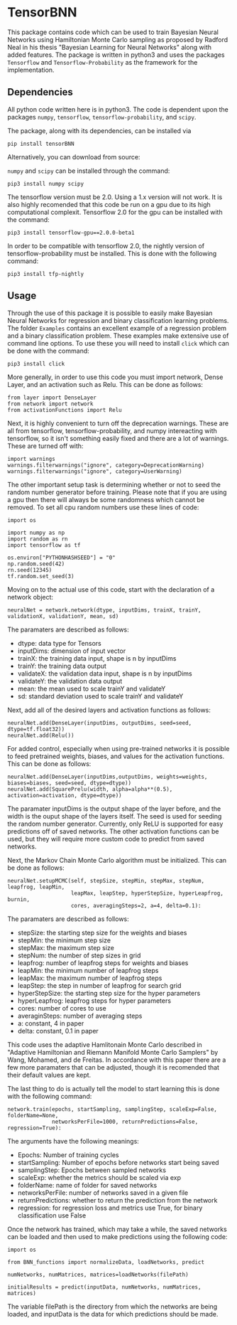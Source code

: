 # TensorBNN
This package contains code which can be used to train Bayesian Neural Networks using Hamiltonian Monte Carlo sampling as proposed by Radford Neal in his thesis "Bayesian Learning for Neural Networks" along with added features. The package is written in python3 and uses the packages `Tensorflow` and `Tensorflow-Probability` as the framework for the implementation. 

## Dependencies
All python code written here is in python3. The code is dependent upon the packages `numpy`, `tensorflow`, `tensorflow-probability`, and `scipy`.

The package, along with its dependencies, can be installed via

```
pip install tensorBNN
```

Alternatively, you can download from source:

`numpy` and `scipy` can be installed through the command:

```
pip3 install numpy scipy
```

The tensorflow version must be 2.0. Using a 1.x version will not work. It is also highly recomended that this code be run on a gpu due to its high computational complexit. Tensorflow 2.0 for the gpu can be installed with the command:

```
pip3 install tensorflow-gpu==2.0.0-beta1
```

In order to be compatible with tensorflow 2.0, the nightly version of tensorflow-probability must be installed. This is done with the following command:

```
pip3 install tfp-nightly
```

## Usage
Through the use of this package it is possible to easily make Bayesian Neural Networks for regression and binary classification learning problems. The folder `Examples` contains an excellent example of a regression problem and a binary classification problem. These examples make extensive use of command line options. To use these you will need to install `click` which can be done with the command:

```
pip3 install click
```

More generally, in order to use this code you must import network, Dense Layer, and an activation such as Relu. This can be done as follows:

```
from layer import DenseLayer
from network import network
from activationFunctions import Relu
```

Next, it is highly convenient to turn off the deprecation warnings. These are all from tensorflow, tensorflow-probability, and numpy intereacting with tensorflow, so it isn't something easily fixed and there are a lot of warnings. These are turned off with:

```
import warnings
warnings.filterwarnings("ignore", category=DeprecationWarning)
warnings.filterwarnings("ignore", category=UserWarning)
```

The other important setup task is determining whether or not to seed the random number generator before training. Please note that if you are using a gpu then there will always be some randomness which cannot be removed. To set all cpu random numbers use these lines of code:

```
import os

import numpy as np
import random as rn
import tensorflow as tf

os.environ["PYTHONHASHSEED"] = "0"
np.random.seed(42)
rn.seed(12345)
tf.random.set_seed(3)
```

Moving on to the actual use of this code, start with the declaration of a network object:

```
neuralNet = network.network(dtype, inputDims, trainX, trainY, validationX, validationY, mean, sd)
```

The paramaters are described as follows:
* dtype: data type for Tensors
* inputDims: dimension of input vector
* trainX: the training data input, shape is n by inputDims
* trainY: the training data output
* validateX: the validation data input, shape is n by inputDims
* validateY: the validation data output
* mean: the mean used to scale trainY and validateY
* sd: standard deviation used to scale trainY and validateY

Next, add all of the desired layers and activation functions as follows:

```
neuralNet.add(DenseLayer(inputDims, outputDims, seed=seed, dtype=tf.float32))
neuralNet.add(Relu())
```

For added control, especially when using pre-trained networks it is possible to feed pretrained weights, biases, and values for the activation functions. This can be done as follows:

```
neuralNet.add(DenseLayer(inputDims,outputDims, weights=weights, biases=biases, seed=seed, dtype=dtype))
neuralNet.add(SquarePrelu(width, alpha=alpha**(0.5), activation=activation, dtype=dtype))
```

The paramater inputDims is the output shape of the layer before, and the width is the ouput shape of the layers itself. The seed is used for seeding the random number generator. Currently, only ReLU is supported for easy predictions off of saved networks. The other activation functions can be used, but they will require more custom code to predict from saved networks.

Next, the Markov Chain Monte Carlo algorithm must be initialized. This can be done as follows:

```
neuralNet.setupMCMC(self, stepSize, stepMin, stepMax, stepNum, leapfrog, leapMin,
                    leapMax, leapStep, hyperStepSize, hyperLeapfrog, burnin,
                    cores, averagingSteps=2, a=4, delta=0.1):
```

The paramaters are described as follows:
* stepSize: the starting step size for the weights and biases
* stepMin: the minimum step size
* stepMax: the maximum step size
* stepNum: the number of step sizes in grid
* leapfrog: number of leapfrog steps for weights and biases
* leapMin: the minimum number of leapfrog steps
* leapMax: the maximum number of leapfrog steps
* leapStep: the step in number of leapfrog for search grid
* hyperStepSize: the starting step size for the hyper parameters
* hyperLeapfrog: leapfrog steps for hyper parameters
* cores: number of cores to use
* averaginSteps: number of averaging steps
* a: constant, 4 in paper
* delta: constant, 0.1 in paper

This code uses the adaptive Hamlitonain Monte Carlo described in "Adaptive Hamiltonian and Riemann Manifold Monte Carlo Samplers" by Wang, Mohamed, and de Freitas. In accordance with this paper there are a few more paramaters that can be adjusted, though it is recomended that their default values are kept.

The last thing to do is actually tell the model to start learning this is done with the following command:

```
network.train(epochs, startSampling, samplingStep, scaleExp=False, folderName=None, 
              networksPerFile=1000, returnPredictions=False, regression=True):
```

The arguments have the following meanings:

* Epochs: Number of training cycles
* startSampling: Number of epochs before networks start being saved
* samplingStep: Epochs between sampled networks
* scaleExp: whether the metrics should be scaled via exp
* folderName: name of folder for saved networks
* networksPerFile: number of networks saved in a given file
* returnPredictions: whether to return the prediction from the
                     network
* regression: for regression loss and metrics use True, for
              binary classification use False

Once the network has trained, which may take a while, the saved networks can be loaded and then used to make predictions using the following code:

```
import os

from BNN_functions import normalizeData, loadNetworks, predict

numNetworks, numMatrices, matrices=loadNetworks(filePath)

initialResults = predict(inputData, numNetworks, numMatrices, matrices)
```

The variable filePath is the directory from which the networks are being loaded, and inputData is the data for which predictions should be made.
